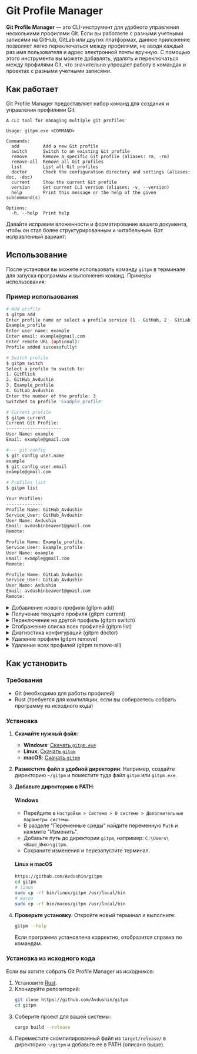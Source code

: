 # Git Profile Manager

**Git Profile Manager** — это CLI-инструмент для удобного управления несколькими профилями Git. Если вы работаете с разными учетными записями на GitHub, GitLab или других платформах, данное приложение позволяет легко переключаться между профилями, не вводя каждый раз имя пользователя и адрес электронной почты вручную. С помощью этого инструмента вы можете добавлять, удалять и переключаться между профилями Git, что значительно упрощает работу в командах и проектах с разными учетными записями.

## Как работает

Git Profile Manager предоставляет набор команд для создания и управления профилями Git:
```
A CLI tool for managing multiple git profiles

Usage: gitpm.exe <COMMAND>

Commands:
  add         Add a new Git profile
  switch      Switch to an existing Git profile
  remove      Remove a specific Git profile (aliases: rm, -rm)
  remove-all  Remove all Git profiles
  list        List all Git profiles
  doctor      Check the configuration directory and settings (aliases: doc, -doc)
  current     Show the current Git profile
  version     Get current CLI version (aliases: -v, --version)
  help        Print this message or the help of the given subcommand(s)

Options:
  -h, --help  Print help
```

Давайте исправим вложенности и форматирование вашего документа, чтобы он стал более структурированным и читабельным. Вот исправленный вариант:

## Использование

После установки вы можете использовать команду `gitpm` в терминале для запуска программы и выполнения команд. Примеры использования:

### Пример использования
```bash
# Add profile
$ gitpm add
Enter profile name or select a profile service (1 - GitHub, 2 - GitLab, 3 - Other):
Example_profile
Enter user name: example
Enter email: example@gmail.com
Enter remote URL (optional):
Profile added successfully!

# Switch profile
$ gitpm switch
Select a profile to switch to:
1. GitFlick
2. GitHub_Avdushin
3. Example_profile
4. GitLab_Avdushin
Enter the number of the profile: 3
Switched to profile 'Example_profile'

# Current profile
$ gitpm current
Current Git Profile:
---------------------
User Name: example
Email: example@gmail.com

#--- git config
$ git config user.name
example
$ git config user.email
example@gmail.com

# Profiles list
$ gitpm list

Your Profiles:
--------------
Profile Name: GitHub_Avdushin
Service_User: GitHub_Avdushin
User Name: Avdushin
Email: avdushinbeaver1@gmail.com
Remote:

Profile Name: Example_profile
Service_User: Example_profile
User Name: example
Email: example@gmail.com
Remote:

Profile Name: GitLab_Avdushin
Service_User: GitLab_Avdushin
User Name: Avdushin
Email: avdushinbeaver1@gmail.com
Remote:
```

<details>
<summary>Добавление нового профиля (gitpm add)</summary>

```bash
# Пример:
$ gitpm add
Select a profile service (1 - GitHub, 2 - GitLab, 3 - Other):
1
Enter user name: Avdushin
Enter email: avdushinbeaver1@gmail.com
Enter remote URL (optional):
Profile added successfully!
```

</details>

<details>
<summary>Получение текущего профиля (gitpm current)</summary>

```bash
# Пример:
$ gitpm current
Current Git Profile:
---------------------
User Name: Avdushin
Email: avdushinbeaver1@gmail.com
```

</details>

<details>
<summary>Переключение на другой профиль (gitpm switch)</summary>

```bash
$ gitpm switch
Select a profile to switch to:
1. GitFlick
2. GitHub_Avdushin
3. Example_profile
4. GitLab_Avdushin
Enter the number of the profile: 3
Switched to profile 'Example_profile'
#--- git config
$ git config user.name
example
$ git config user.email
example@gmail.com
```

</details>

<details>
<summary>Отображение списка всех профилей (gitpm list)</summary>

```bash
$ gitpm list

Your Profiles:
--------------
Profile Name: GitLab_Avdushin
Service_User: GitLab_Avdushin
User Name: Avdushin
Email: avdushinbeaver1@gmail.com
Remote:

Profile Name: GitFlick
Service_User: GitFlick
User Name: Itdobro
Email: itsdobro@gmail.com
Remote:

Profile Name: GitHub_Avdushin
Service_User: GitHub_Avdushin
User Name: Avdushin
Email: avdushinbeaver1@gmail.com
Remote:
```

</details>

<details>
<summary>Диагностика конфигураций (gitpm doctor)</summary>

```bash
$ gitpm doctor
Configuration directory: C:\Users\avdus\AppData\Roaming\GitProjectManager\gitpm\config
Configuration file: C:\Users\avdus\AppData\Roaming\GitProjectManager\gitpm\config/profiles.json
```

</details>

<details>
<summary>Удаление профиля (gitpm remove)</summary>

```bash
$ gitpm remove
Select a profile to remove:
1. GitLab_Avdushin
2. Example_profile
3. GitFlick
4. GitHub_Avdushin
Enter the number of the profile: 2
Are you sure you want to remove the profile 'Example_profile' (y/n): y
Profile 'Example_profile' removed successfully!
```

</details>

<details>
<summary>Удаление всех профилей (gitpm remove-all)</summary>

```bash
$ gitpm remove-all
Are you sure you want to remove all profiles? (y/n): y
All profiles have been removed successfully!
```

</details>


## Как установить

### Требования

- Git (необходимо для работы профилей)
- Rust (требуется для компиляции, если вы собираетесь собрать программу из исходного кода)

### Установка

1. **Скачайте нужный файл**:

   - **Windows**: [Скачать `gitpm.exe`](https://github.com/Avdushin/gitpm/raw/refs/tags/V0.1.0/bin/windows/gitpm.exe)
   - **Linux**: [Скачать `gitpm`](https://github.com/Avdushin/gitpm/raw/refs/tags/V0.1.0/bin/linux/gitpm)
   - **macOS**: [Скачать `gitpm`](https://github.com/Avdushin/gitpm/raw/refs/tags/V0.1.0/bin/macos/gitpm)

2. **Разместите файл в удобной директории**:
   Например, создайте директорию `~/gitpm` и поместите туда файл `gitpm` или `gitpm.exe`.

3. **Добавьте директорию в PATH**:

   #### Windows

   - Перейдите в `Настройки > Система > О системе > Дополнительные параметры системы`.
   - В разделе "Переменные среды" найдите переменную `Path` и нажмите "Изменить".
   - Добавьте путь до директории `gitpm`, например: `C:\Users\<Ваше_Имя>\gitpm`.
   - Сохраните изменения и перезапустите терминал.

   #### Linux и macOS

   ```bash
   https://github.com/Avdushin/gitpm
   cd gitpm
   # linux
   sudo cp -rf bin/linux/gitpm /usr/local/bin
   # macos
   sudo cp -rf bin/macos/gitpm /usr/local/bin
   ```
   

4. **Проверьте установку**:
   Откройте новый терминал и выполните:
   ```bash
   gitpm --help
   ```
   Если программа установлена корректно, отобразится справка по командам.

### Установка из исходного кода

Если вы хотите собрать Git Profile Manager из исходников:

1. Установите [Rust](https://www.rust-lang.org/tools/install).
2. Клонируйте репозиторий:
   ```bash
   git clone https://github.com/Avdushin/gitpm
   cd gitpm
   ```
3. Соберите проект для вашей системы:
   ```bash
   cargo build --release
   ```
4. Переместите скомпилированный файл из `target/release/` в директорию `~/gitpm` и добавьте ее в PATH (описано выше).
